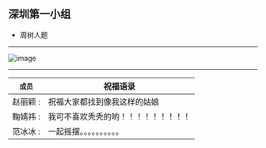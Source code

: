 
## 深圳第一小组
- 周树人题

---
![image](http://wx2.sinaimg.cn/bmiddle/006APoFYly1g2jtwxwaiyj306o06ojri.jpg)

---

`成员` | 祝福语录
---|---
赵丽颖 : | 祝福大家都找到像我这样的姑娘
鞠婧祎 : | 我可不喜欢秃秃的哟！！！！！！！！！
范冰冰 : | 一起摇摆。。。。。。。。。。